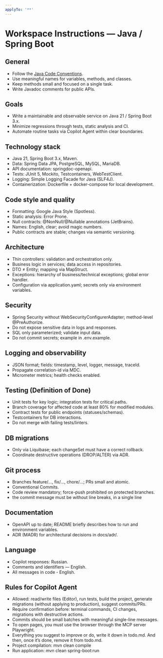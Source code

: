 ```yaml
---
applyTo: '**'
---
```

# Workspace Instructions — Java / Spring Boot

## General
- Follow the [Java Code Conventions](https://www.oracle.com/java/technologies/javase/codeconventions-contents.html).
- Use meaningful names for variables, methods, and classes.
- Keep methods small and focused on a single task.
- Write Javadoc comments for public APIs.

## Goals
- Write a maintainable and observable service on Java 21 / Spring Boot 3.x.
- Minimize regressions through tests, static analysis and CI.
- Automate routine tasks via Copilot Agent within clear boundaries.

## Technology stack
- Java 21, Spring Boot 3.x, Maven.
- Data: Spring Data JPA, PostgreSQL, MySQL, MariaDB.
- API documentation: springdoc-openapi.
- Tests: JUnit 5, Mockito, Testcontainers, WebTestClient.
- Logging: Simple Logging Facade for Java (SLF4J).
- Containerization: Dockerfile + docker-compose for local development.

## Code style and quality
- Formatting: Google Java Style (Spotless).
- Static analysis: Error Prone.
- Null contracts: @NonNull/@Nullable annotations (JetBrains).
- Names: English, clear; avoid magic numbers.
- Public contracts are stable; changes via semantic versioning.

## Architecture
- Thin controllers: validation and orchestration only.
- Business logic in services; data access in repositories.
- DTO ≠ Entity; mapping via MapStruct.
- Exceptions: hierarchy of business/technical exceptions; global error handler.
- Configuration via application.yaml; secrets only via environment variables.

## Security
- Spring Security without WebSecurityConfigurerAdapter; method-level @PreAuthorize.
- Do not expose sensitive data in logs and responses.
- SQL only parameterized; validate input data.
- Do not commit secrets; example in .env.example.

## Logging and observability
- JSON format; fields: timestamp, level, logger, message, traceId.
- Propagate correlation-id via MDC.
- Micrometer metrics; health checks enabled.

## Testing (Definition of Done)
- Unit tests for key logic; integration tests for critical paths.
- Branch coverage for affected code at least 80% for modified modules.
- Contract tests for public endpoints (statuses/schemas).
- Testcontainers for DB interactions.
- Do not merge with failing tests/linters.

## DB migrations
- Only via Liquibase; each changeSet must have a correct rollback.
- Coordinate destructive operations (DROP/ALTER) via ADR.

## Git process
- Branches feature/…, fix/…, chore/…; PRs small and atomic.
- Conventional Commits.
- Code review mandatory; force-push prohibited on protected branches.
- the commit message must be without line breaks, in a single line

## Documentation
- OpenAPI up to date; README briefly describes how to run and environment variables.
- ADR (MADR) for architectural decisions in docs/adr/.

## Language
- Copilot responses: Russian.
- Comments and identifiers — English.
- All messages in code - English.

## Rules for Copilot Agent
- Allowed: read/write files (Editor), run tests, build the project, generate migrations (without applying to production), suggest commits/PRs.
- Require confirmation before: terminal commands, CI changes, migrations with destructive actions.
- Commits should be small batches with meaningful single-line messages.
- To open pages, you must use the browser through the MCP server Playwright.
- Everything you suggest to improve or do, write it down in todo.md. And then, once it’s done, remove it from todo.md. 
- Project compilation: mvn clean compile
- Run application: mvn clean spring-boot:run